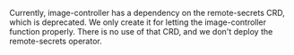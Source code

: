 Currently, image-controller has a dependency on the remote-secrets CRD,
which is deprecated. We only create it for letting the image-controller function
properly. There is no use of that CRD, and we don't deploy the remote-secrets operator.
